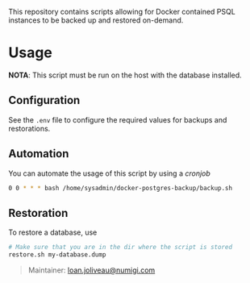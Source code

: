 This repository contains scripts allowing for Docker contained PSQL instances to be backed up and restored on-demand.

# Usage
**NOTA**: This script must be run on the host with the database installed.

## Configuration
See the `.env` file to configure the required values for backups and restorations.
## Automation
You can automate the usage of this script by using a _cronjob_
```bash
0 0 * * * bash /home/sysadmin/docker-postgres-backup/backup.sh
```
## Restoration
To restore a database, use
```bash
# Make sure that you are in the dir where the script is stored
restore.sh my-database.dump
```

>Maintainer: loan.joliveau@numigi.com